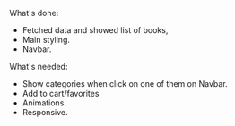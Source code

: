 What's done:

- Fetched data and showed list of books,
- Main styling.
- Navbar.

What's needed:

- Show categories when click on one of them on Navbar.
- Add to cart/favorites
- Animations.
- Responsive.
